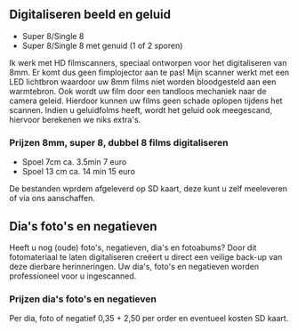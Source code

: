 ## Digitaliseren beeld en geluid

- Super 8/Single 8
- Super 8/Single 8 met genuid (1 of 2 sporen)
 
Ik werk met HD filmscanners, speciaal ontworpen voor het digitaliseren van 8mm. Er komt dus geen fimplojector aan te pas! Mijn scanner werkt met een LED lichtbron waardoor uw 8mm films niet worden bloodgesteld aan een warmtebron. Ook wordt uw film door een tandloos mechaniek naar de camera geleid. Hierdoor kunnen uw films geen schade oplopen tijdens het scannen. Indien u geluidfolms heeft, wordt het geluid ook meegescand, hiervoor berekenen we niks extra's.

### Prijzen 8mm, super 8, dubbel 8 films digitaliseren
- Spoel 7cm ca. 3.5min 7 euro
- Spoel 13 cm ca. 14 min 15 euro

De bestanden wprdem afgeleverd op SD kaart, deze kunt u zelf meeleveren of via ons aanschaffen.

## Dia's foto's en negatieven
Heeft u nog (oude) foto's, negatieven, dia's en fotoabums? Door dit fotomateriaal te laten digitaliseren creëert u direct een veilige back-up van deze dierbare herinneringen. Uw dia's, foto's en negatieven worden professioneel voor u ingescanned.

### Prijzen dia's foto's en negatieven
Per dia, foto of negatief 0,35 + 2,50 per order en eventueel kosten SD kaart.